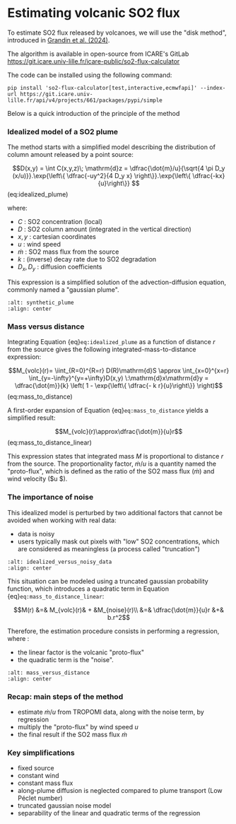 # Estimating volcanic SO2 flux

To estimate SO2 flux released by volcanoes, we will use the "disk method", introduced in [Grandin et al. (2024)](https://doi.org/10.1029/2024JB029309).

The algorithm is available in open-source from ICARE's GitLab https://git.icare.univ-lille.fr/icare-public/so2-flux-calculator

The code can be installed using the following command:
```code
pip install 'so2-flux-calculator[test,interactive,ecmwfapi]' --index-url https://git.icare.univ-lille.fr/api/v4/projects/661/packages/pypi/simple
```

Below is a quick introduction of the principle of the method

### Idealized model of a SO2 plume

The method starts with a simplified model describing the distribution of column amount released by a point source:

$$D(x,y) = \int C(x,y,z)\; \mathrm{d}z = \dfrac{\dot{m}/u}{\sqrt{4 \pi D_y (x/u)}}.\exp{\left\{ \dfrac{-uy^2}{4 D_y x} \right\}}.\exp{\left\{ \dfrac{-kx}{u}\right\}}
$$ (eq:idealized_plume)

where:
* $C$ : SO2 concentration (local)
* $D$ : SO2 column amount (integrated in the vertical direction)
* $x, y$ : cartesian coordinates
* $u$ : wind speed
* $\dot{m}$ : SO2 mass flux from the source
* $k$ : (inverse) decay rate due to SO2 degradation
* $D_x, D_y$ : diffusion coefficients

This expression is a simplified solution of the advection-diffusion equation, commonly named a "gaussian plume".

```{image} content/synthetic_plume.jpg
:alt: synthetic_plume
:align: center
```

### Mass versus distance

Integrating Equation {eq}`eq:idealized_plume` as a function of distance $r$ from the source gives the following integrated-mass-to-distance expression:

$$M_{volc}(r)= \iint_{R=0}^{R=r} D(R)\mathrm{d}S \approx \int_{x=0}^{x=r} \int_{y=-\infty}^{y=+\infty}D(x,y) \:\mathrm{d}x\mathrm{d}y = \dfrac{\dot{m}}{k} \left( 1 - \exp{\left\{ \dfrac{- k r}{u}\right\}} \right)$$ (eq:mass_to_distance)

A first-order expansion of Equation {eq}`eq:mass_to_distance` yields a simplified result: 

$$M_{volc}(r)\approx\dfrac{\dot{m}}{u}r$$ (eq:mass_to_distance_linear)

This expression states that integrated mass $M$ is proportional to distance $r$ from the source. The proportionality factor, $\dot{m}/u$ is a quantity named the "proto-flux", which is defined as the ratio of the SO2 mass flux ($\dot{m}$) and wind velocity ($u
$).

### The importance of noise

This idealized model is perturbed by two additional factors that cannot be avoided when working with real data:

* data is noisy
* users typically mask out pixels with "low" SO2 concentrations, which are considered as meaningless (a process called "truncation")


```{image} content/idealized_versus_noisy_data.jpg
:alt: idealized_versus_noisy_data
:align: center
```

This situation can be modeled using a truncated gaussian probability function, which introduces a quadratic term in Equation {eq}`eq:mass_to_distance_linear`:

$$M(r) &=& M_{volc}(r)& + &M_{noise}(r)\\
&=& \dfrac{\dot{m}}{u}r &+& b.r^2$$


Therefore, the estimation procedure consists in performing a regression, where :
* the linear factor is the volcanic "proto-flux"
* the quadratic term is the "noise".

```{image} content/mass_versus_distance.jpg
:alt: mass_versus_distance
:align: center
```


### Recap: main steps of the method

* estimate $\dot{m}/u$ from TROPOMI data, along with the noise term, by regression
* multiply the "proto-flux" by wind speed $u$
* the final result if the SO2 mass flux $\dot{m}$


### Key simplifications

* fixed source
* constant wind
* constant mass flux
* along-plume diffusion is neglected compared to plume transport (Low Péclet number)
* truncated gaussian noise model
* separability of the linear and quadratic terms of the regression


